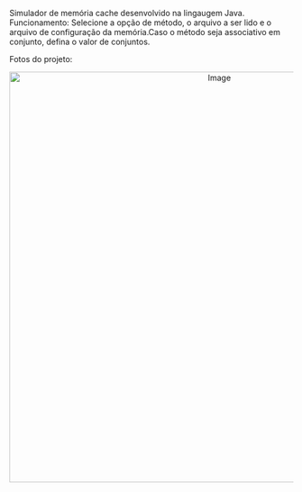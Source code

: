 Simulador de memória cache desenvolvido na lingaugem Java.
Funcionamento:
Selecione a opção de método, o arquivo a ser lido e o arquivo de configuração da memória.Caso o método seja associativo em conjunto, defina o valor de conjuntos.


Fotos do projeto:
<div align="center">
  <img width="729" alt="Image" src="https://github.com/user-attachments/assets/0d5acc5c-522d-4b01-bcdc-4a2b1bb0d8c9" /> <br><br>
</div>
